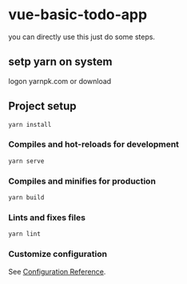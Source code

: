 # vue-basic-todo-app
you can directly use this just do some steps.

## setp yarn on system
logon yarnpk.com or download

## Project setup
```
yarn install
```

### Compiles and hot-reloads for development
```
yarn serve
```

### Compiles and minifies for production
```
yarn build
```

### Lints and fixes files
```
yarn lint
```

### Customize configuration
See [Configuration Reference](https://cli.vuejs.org/config/).
